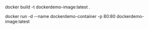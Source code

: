 <!-- To build the docker image:   -->
docker build -t dockerdemo-image:latest . 

<!-- To run the docker container  -->
docker run -d --name dockerdemo-container -p 80:80 dockerdemo-image:latest